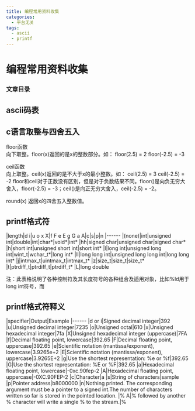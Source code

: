 ```yaml
---
title: 编程常用资料收集
categories:
  - 平台无关
tags:
  - ascii
  - printf
---
```


# 编程常用资料收集

### 文章目录

## ascii码表

## c语言取整与四舍五入

floor函数<br/> 向下取整。floor(x)返回的是x的整数部分。如： floor(2.5) = 2 floor(-2.5) = -3

ceil函数<br/> 向上取整。ceil(x)返回的是不大于x的最小整数。如： ceil(2.5) = 3 ceil(-2.5) = -2 floor和ceil对于正数没有区别，但是对于负数结果不同。floor()是向负无穷大舍入，floor(-2.5) = -3；ceil()是向正无穷大舍入，ceil(-2.5) = -2。

round(x) 返回x的四舍五入整数值。

## printf格式符

|length|d i|u o x X|f F e E g G a A|c|s|p|n
|------
|(none)|int|unsigned int|double|int|char*|void*|int*
|hh|signed char|unsigned char|signed char*
|h|short int|unsigned short int|short int*
|l|long int|unsigned long int|wint_t|wchar_t*|long int*
|ll|long long int|unsigned long long int|long long int*
|j|intmax_t|uintmax_t|intmax_t*
|z|size_t|size_t|size_t*
|t|ptrdiff_t|ptrdiff_t|ptrdiff_t*
|L|long double

注：此表格说明了各种控制符及其长度符号的各种组合及适用对象，比如%ld用于long int符号，而

## printf格式符释义

|specifier|Output|Example
|------
|d or i|Signed decimal integer|392
|u|Unsigned decimal integer|7235
|o|Unsigned octal|610
|x|Unsigned hexadecimal integer|7fa
|X|Unsigned hexadecimal integer (uppercase)|7FA
|f|Decimal floating point, lowercase|392.65
|F|Decimal floating point, uppercase|392.65
|e|Scientific notation (mantissa/exponent), lowercase|3.9265e+2
|E|Scientific notation (mantissa/exponent), uppercase|3.9265E+2
|g|Use the shortest representation: %e or %f|392.65
|G|Use the shortest representation: %E or %F|392.65
|a|Hexadecimal floating point, lowercase|-0xc.90fep-2
|A|Hexadecimal floating point, uppercase|-0XC.90FEP-2
|c|Character|a
|s|String of characters|sample
|p|Pointer address|b8000000
|n|Nothing printed. The corresponding argument must be a pointer to a signed int.The number of characters written so far is stored in the pointed location.
|% A|% followed by another % character will write a single % to the stream.|%
